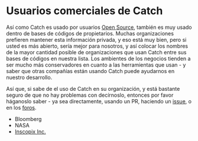 <a id="top"></a>
# Usuarios comerciales de Catch

Así como Catch es usado por usuarios [Open Source](opensource-users.md#top), también es muy usado dentro de bases de códigos de propietarios.
Muchas organizaciones prefieren mantener esta información privada, y eso está muy bien,
pero si usted es más abierto, sería mejor para nosotros, y así colocar los nombres de la mayor
cantidad posible de organizaciones que usan Catch entre sus bases de códigos en nuestra lista. 
Los ambientes de los negocios tienden a ser mucho más conservadores en cuanto a las herramientas que usan - 
y saber que otras compañías están usando Catch puede ayudarnos en nuestro desarrollo.

Así que, si sabe de el uso de Catch en su organización, y está bastante seguro de que no hay problemas con decírnoslo, entonces por favor háganoslo saber - ya sea directamente, usando un PR, haciendo un [issue](https://github.com/philsquared/Catch/issues), o en los [foros](https://groups.google.com/forum/?fromgroups#!forum/catch-forum).
 
 - Bloomberg
 - NASA
 - [Inscopix Inc.](https://www.inscopix.com/)
